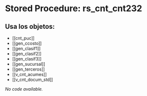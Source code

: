 # Stored Procedure: rs_cnt_cnt232

## Usa los objetos:
- [[cnt_puc]]
- [[gen_ccosto]]
- [[gen_clasif1]]
- [[gen_clasif2]]
- [[gen_clasif3]]
- [[gen_sucursal]]
- [[gen_terceros]]
- [[v_cnt_acumes]]
- [[v_cnt_docum_std]]

*No code available.*
